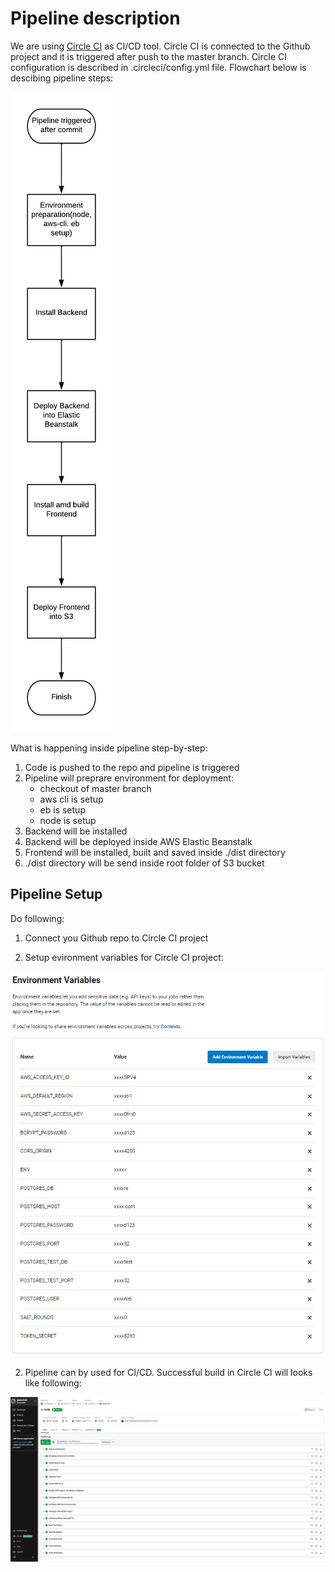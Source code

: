 # Pipeline description

We are using [Circle CI](https://circleci.com/) as CI/CD tool. Circle CI is connected to the Github project and it is triggered after push to the master branch. Circle CI configuration is described in .circleci/config.yml file.
Flowchart below is descibing pipeline steps:

![Flowchart describing pipeline](images\pipeline.png)

What is happening inside pipeline step-by-step: 


1. Code is pushed to the repo and pipeline is triggered
2. Pipeline will preprare environment for deployment:
   - checkout of master branch
   - aws cli is setup
   - eb is setup
   - node is setup
3. Backend will be installed
4. Backend will be deployed inside AWS Elastic Beanstalk
5. Frontend will be installed, built and saved inside ./dist directory
6. ./dist directory will be send inside root folder of S3 bucket


## Pipeline Setup

Do following:

1. Connect you Github repo to Circle CI project

2. Setup evironment variables for Circle CI project:

![Flowchart describing pipeline](images\pipeline-env.png)

2. Pipeline can by used for CI/CD. Successful build in Circle CI will looks like following:

![Flowchart describing pipeline](images/pipeline-last-build.png)